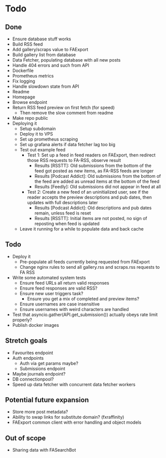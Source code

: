 # Todo

## Done
- Ensure database stuff works
- Build RSS feed
- Add gallery/scraps value to FAExport
- Build gallery list from database
- Data Fetcher, populating database with all new posts
- Handle 404 errors and such from API
- Dockerfile
- Prometheus metrics
- Fix logging
- Handle slowdown state from API
- Readme
- Homepage
- Browse endpoint
- Return RSS feed preview on first fetch (for speed)
  - Then remove the slow comment from readme
- Make repo public
- Deploying it
  - Setup subdomain
  - Deploy it to VPS
  - Set up prometheus scraping
  - Set up grafana alerts if data fetcher lag too big
  - Test out example feed
    - Test 1: Set up a feed in feed readers on FAExport, then redirect those RSS requests to FA-RSS, observe result
      - Results [RSSTT]: Old submissions from the bottom of the feed got posted as new items, as FA-RSS feeds are longer
      - Results [Podcast Addict]: Old submissions from the bottom of the feed are added as unread items at the bottom of the feed
      - Results [Feedly]: Old submissions did not appear in feed at all
    - Test 2: Create a new feed of an uninitialized user, see if the reader accepts the preview descriptions and pub dates, then updates with full descriptions later
      - Results [Podcast Addict]: Old descriptions and pub dates remain, unless feed is reset
      - Results [RSSTT]: Initial items are not posted, no sign of reposting when feed is updated
  - Leave it running for a while to populate data and back cache

## Todo
- Deploy it
  - Pre-populate all feeds currently being requested from FAExport
  - Change nginx rules to send all gallery.rss and scraps.rss requests to FA RSS
- Write some automated system tests
  - Ensure feed URLs all return valid responses
  - Ensure feed responses are valid RSS?
  - Ensure new user triggers task?
    - Ensure you get a mix of completed and preview items?
  - Ensure usernames are case insensitive
  - Ensure usernames with weird characters are handled
- Test that asyncio.gather(API.get_submission()) actually obeys rate limit properly?
- Publish docker images


## Stretch goals
- Favourites endpoint
- Auth endpoints
  - Auth via get params maybe? 
  - Submissions endpoint
- Maybe journals endpoint?
- DB connectionpool?
- Speed up data fetcher with concurrent data fetcher workers

## Potential future expansion
- Store more post metadata?
- Ability to swap links for substitute domain? (fxraffinity)
- FAExport common client with error handling and object models

## Out of scope
- Sharing data with FASearchBot
